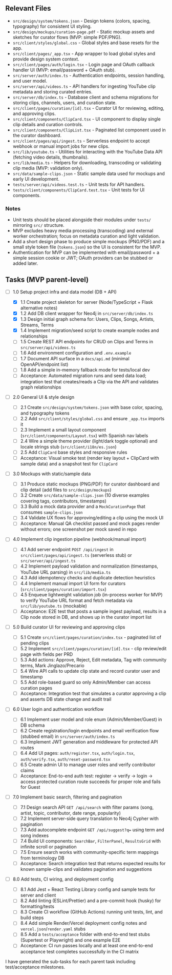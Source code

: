 ## Relevant Files

- `src/design/system/tokens.json` - Design tokens (colors, spacing, typography) for consistent UI styling.
- `src/design/mockups/curation-page.pdf` - Static mockup assets and sketches for curator flows (MVP: simple PDF/PNG).
- `src/client/styles/global.css` - Global styles and base resets for the app.
- `src/client/pages/_app.tsx` - App wrapper to load global styles and provide design system context.
- `src/client/pages/auth/login.tsx` - Login page and OAuth callback handler UI (MVP: email/password + OAuth stub).
- `src/server/auth/index.ts` - Authentication endpoints, session handling, and user model.
- `src/server/api/videos.ts` - API handlers for ingesting YouTube clip metadata and storing curated entries.
- `src/server/db/index.ts` - Database client and schema migrations for storing clips, channels, users, and curation state.
- `src/client/pages/curation/[id].tsx` - Curator UI for reviewing, editing, and approving clips.
- `src/client/components/ClipCard.tsx` - UI component to display single clip details and curation controls.
- `src/client/components/ClipList.tsx` - Paginated list component used in the curator dashboard.
- `src/client/pages/api/ingest.ts` - Serverless endpoint to accept webhook or manual import jobs for new clips.
- `src/lib/youtube.ts` - Utilities for interacting with the YouTube Data API (fetching video details, thumbnails).
- `src/lib/media.ts` - Helpers for downloading, transcoding or validating clip media (MVP: validation only).
- `src/data/sample-clips.json` - Static sample data used for mockups and early UI development.
- `tests/server/api/videos.test.ts` - Unit tests for API handlers.
- `tests/client/components/ClipCard.test.tsx` - Unit tests for UI components.

### Notes

- Unit tests should be placed alongside their modules under `tests/` mirroring `src/` structure.
- MVP excludes heavy media processing (transcoding) and external worker orchestration; focus on metadata curation and light validation.
- Add a short design phase to produce simple mockups (PNG/PDF) and a small style token file (`tokens.json`) so the UI is consistent for the MVP.
- Authentication for MVP can be implemented with email/password + a simple session cookie or JWT; OAuth providers can be stubbed or added later.

## Tasks (MVP parent-level)

- [ ] 1.0 Setup project infra and data model (DB + API)

  - [x] 1.1 Create project skeleton for server (Node/TypeScript + Flask alternative notes)
  - [x] 1.2 Add DB client wrapper for Neo4j in `src/server/db/index.ts`
  - [x] 1.3 Design initial graph schema for: Users, Clips, Songs, Artists, Streams, Terms
  - [x] 1.4 Implement migration/seed script to create example nodes and relationships
  - [ ] 1.5 Create REST API endpoints for CRUD on Clips and Terms in `src/server/api/videos.ts`
  - [ ] 1.6 Add environment configuration and `.env.example`
  - [ ] 1.7 Document API surface in a `docs/api.md` (minimal OpenAPI/endpoint list)
  - [ ] 1.8 Add a simple in-memory fallback mode for tests/local dev
  - [ ] Acceptance: Automated migration runs and seed data load; integration test that creates/reads a Clip via the API and validates graph relationships

- [ ] 2.0 General UI & style design

  - [ ] 2.1 Create `src/design/system/tokens.json` with base color, spacing, and typography tokens
  - [ ] 2.2 Add `src/client/styles/global.css` and ensure `_app.tsx` imports it
  - [ ] 2.3 Implement a small layout component (`src/client/components/Layout.tsx`) with Spanish nav labels
  - [ ] 2.4 Wire a simple theme provider (light/dark toggle optional) and locale strings stub (`src/client/i18n/es.json`)
  - [ ] 2.5 Add `ClipCard` base styles and responsive rules
  - [ ] Acceptance: Visual smoke test (render key layout + ClipCard with sample data) and a snapshot test for `ClipCard`

- [ ] 3.0 Mockups with static/sample data

  - [ ] 3.1 Produce static mockups (PNG/PDF) for curator dashboard and clip detail (add files to `src/design/mockups`)
  - [ ] 3.2 Create `src/data/sample-clips.json` (10 diverse examples covering tags, contributors, timestamps)
  - [ ] 3.3 Build a mock data provider and a `MockCurationPage` that consumes `sample-clips.json`
  - [ ] 3.4 Validate UX flows for approving/editing a clip using the mock UI
  - [ ] Acceptance: Manual QA checklist passed and mock pages render without errors; one screenshot per mock saved in repo

- [ ] 4.0 Implement clip ingestion pipeline (webhook/manual import)

  - [ ] 4.1 Add server endpoint `POST /api/ingest` in `src/client/pages/api/ingest.ts` (serverless stub) or `src/server/api/ingest.ts`
  - [ ] 4.2 Implement payload validation and normalization (timestamps, YouTube URL parsing) in `src/lib/media.ts`
  - [ ] 4.3 Add idempotency checks and duplicate detection heuristics
  - [ ] 4.4 Implement manual import UI form for curators (`src/client/pages/curation/import.tsx`)
  - [ ] 4.5 Enqueue lightweight validation job (in-process worker for MVP) to verify YouTube URL format and fetch metadata via `src/lib/youtube.ts` (mockable)
  - [ ] Acceptance: E2E test that posts a sample ingest payload, results in a Clip node stored in DB, and shows up in the curator import list

- [ ] 5.0 Build curator UI for reviewing and approving clips

  - [ ] 5.1 Create `src/client/pages/curation/index.tsx` - paginated list of pending clips
  - [ ] 5.2 Implement `src/client/pages/curation/[id].tsx` - clip review/edit page with fields per PRD
  - [ ] 5.3 Add actions: Approve, Reject, Edit metadata, Tag with community terms, Mark Jinglazo/Precario
  - [ ] 5.4 Wire API calls to update clip state and record curator user and timestamp
  - [ ] 5.5 Add role-based guard so only Admin/Member can access curation pages
  - [ ] Acceptance: Integration test that simulates a curator approving a clip and asserts DB state change and audit trail

- [ ] 6.0 User login and authentication workflow

  - [ ] 6.1 Implement user model and role enum (Admin/Member/Guest) in DB schema
  - [ ] 6.2 Create registration/login endpoints and email verification flow (stubbed email) in `src/server/auth/index.ts`
  - [ ] 6.3 Implement JWT generation and middleware for protected API routes
  - [ ] 6.4 Add UI pages: `auth/register.tsx`, `auth/login.tsx`, `auth/verify.tsx`, `auth/reset-password.tsx`
  - [ ] 6.5 Create admin UI to manage user roles and verify contributor claims
  - [ ] Acceptance: End-to-end auth test: register -> verify -> login -> access protected curation route succeeds for proper role and fails for Guest

- [ ] 7.0 Implement basic search, filtering and pagination

  - [ ] 7.1 Design search API `GET /api/search` with filter params (song, artist, topic, contributor, date range, popularity)
  - [ ] 7.2 Implement server-side query translation to Neo4j Cypher with pagination
  - [ ] 7.3 Add autocomplete endpoint `GET /api/suggest?q=` using term and song indexes
  - [ ] 7.4 Build UI components: `SearchBar`, `FilterPanel`, `ResultsGrid` with infinite scroll or pagination
  - [ ] 7.5 Ensure search works with community-specific term mappings from terminology DB
  - [ ] Acceptance: Search integration test that returns expected results for known sample-clips and validates pagination and suggestions

- [ ] 8.0 Add tests, CI wiring, and deployment config
  - [ ] 8.1 Add Jest + React Testing Library config and sample tests for server and client
  - [ ] 8.2 Add linting (ESLint/Prettier) and a pre-commit hook (husky) for formatting/tests
  - [ ] 8.3 Create CI workflow (GitHub Actions) running unit tests, lint, and build steps
  - [ ] 8.4 Add simple Render/Vercel deployment config notes and `vercel.json`/`render.yaml` stubs
  - [ ] 8.5 Add a `tests/acceptance` folder with end-to-end test stubs (Supertest or Playwright) and one example E2E
  - [ ] Acceptance: CI run passes locally and at least one end-to-end acceptance test completes successfully in the CI matrix

I have generated the sub-tasks for each parent task including test/acceptance milestones.
